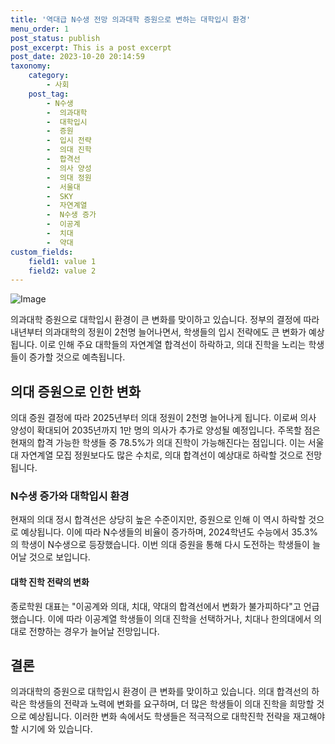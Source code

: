 ```yaml
---
title: '역대급 N수생 전망 의과대학 증원으로 변하는 대학입시 환경'
menu_order: 1
post_status: publish
post_excerpt: This is a post excerpt
post_date: 2023-10-20 20:14:59
taxonomy:
    category:
        - 사회
    post_tag:
        - N수생
        -  의과대학
        -  대학입시
        -  증원
        -  입시 전략
        -  의대 진학
        -  합격선
        -  의사 양성
        -  의대 정원
        -  서울대
        -  SKY
        -  자연계열
        -  N수생 증가
        -  이공계
        -  치대
        -  약대
custom_fields:
    field1: value 1
    field2: value 2
---
```


![Image](https://imgnews.pstatic.net/image/366/2024/02/06/0000968798_001_20240206184301349.jpg?type=w647)


의과대학 증원으로 대학입시 환경이 큰 변화를 맞이하고 있습니다. 정부의 결정에 따라 내년부터 의과대학의 정원이 2천명 늘어나면서, 학생들의 입시 전략에도 큰 변화가 예상됩니다. 이로 인해 주요 대학들의 자연계열 합격선이 하락하고, 의대 진학을 노리는 학생들이 증가할 것으로 예측됩니다.

## 의대 증원으로 인한 변화

의대 증원 결정에 따라 2025년부터 의대 정원이 2천명 늘어나게 됩니다. 이로써 의사 양성이 확대되어 2035년까지 1만 명의 의사가 추가로 양성될 예정입니다. 주목할 점은 현재의 합격 가능한 학생들 중 78.5%가 의대 진학이 가능해진다는 점입니다. 이는 서울대 자연계열 모집 정원보다도 많은 수치로, 의대 합격선이 예상대로 하락할 것으로 전망됩니다.

### N수생 증가와 대학입시 환경

현재의 의대 정시 합격선은 상당히 높은 수준이지만, 증원으로 인해 이 역시 하락할 것으로 예상됩니다. 이에 따라 N수생들의 비율이 증가하며, 2024학년도 수능에서 35.3%의 학생이 N수생으로 등장했습니다. 이번 의대 증원을 통해 다시 도전하는 학생들이 늘어날 것으로 보입니다.

#### 대학 진학 전략의 변화

종로학원 대표는 "이공계와 의대, 치대, 약대의 합격선에서 변화가 불가피하다"고 언급했습니다. 이에 따라 이공계열 학생들이 의대 진학을 선택하거나, 치대나 한의대에서 의대로 전향하는 경우가 늘어날 전망입니다.

## 결론

의과대학의 증원으로 대학입시 환경이 큰 변화를 맞이하고 있습니다. 의대 합격선의 하락은 학생들의 전략과 노력에 변화를 요구하며, 더 많은 학생들이 의대 진학을 희망할 것으로 예상됩니다. 이러한 변화 속에서도 학생들은 적극적으로 대학진학 전략을 재고해야 할 시기에 와 있습니다.
